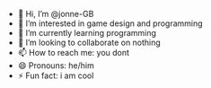 - 👋 Hi, I’m @jonne-GB
- 👀 I’m interested in game design and programming
- 🌱 I’m currently learning programming
- 💞️ I’m looking to collaborate on nothing
- 📫 How to reach me: you dont
- 😄 Pronouns: he/him
- ⚡ Fun fact: i am cool

<!---
jonne-GB/jonne-GB is a ✨ special ✨ repository because its `README.md` (this file) appears on your GitHub profile.
You can click the Preview link to take a look at your changes.
--->
